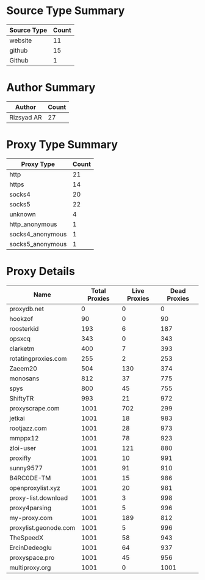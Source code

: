 # Source Type Summary

| Source Type | Count |
|-------------|-------|
| website | 11 |
| github | 15 |
| Github | 1 |


# Author Summary

| Author | Count |
|--------|-------|
| Rizsyad AR | 27 |


# Proxy Type Summary

| Proxy Type | Count |
|------------|-------|
| http | 21 |
| https | 14 |
| socks4 | 20 |
| socks5 | 22 |
| unknown | 4 |
| http_anonymous | 1 |
| socks4_anonymous | 1 |
| socks5_anonymous | 1 |


# Proxy Details

| Name | Total Proxies | Live Proxies | Dead Proxies |
|------|---------------|--------------|---------------|
| proxydb.net | 0 | 0 | 0 |
| hookzof | 90 | 0 | 90 |
| roosterkid | 193 | 6 | 187 |
| opsxcq | 343 | 0 | 343 |
| clarketm | 400 | 7 | 393 |
| rotatingproxies.com | 255 | 2 | 253 |
| Zaeem20 | 504 | 130 | 374 |
| monosans | 812 | 37 | 775 |
| spys | 800 | 45 | 755 |
| ShiftyTR | 993 | 21 | 972 |
| proxyscrape.com | 1001 | 702 | 299 |
| jetkai | 1001 | 18 | 983 |
| rootjazz.com | 1001 | 28 | 973 |
| mmppx12 | 1001 | 78 | 923 |
| zloi-user | 1001 | 121 | 880 |
| proxifly | 1001 | 10 | 991 |
| sunny9577 | 1001 | 91 | 910 |
| B4RC0DE-TM | 1001 | 15 | 986 |
| openproxylist.xyz | 1001 | 20 | 981 |
| proxy-list.download | 1001 | 3 | 998 |
| proxy4parsing | 1001 | 5 | 996 |
| my-proxy.com | 1001 | 189 | 812 |
| proxylist.geonode.com | 1001 | 5 | 996 |
| TheSpeedX | 1001 | 58 | 943 |
| ErcinDedeoglu | 1001 | 64 | 937 |
| proxyspace.pro | 1001 | 45 | 956 |
| multiproxy.org | 1001 | 0 | 1001 |
